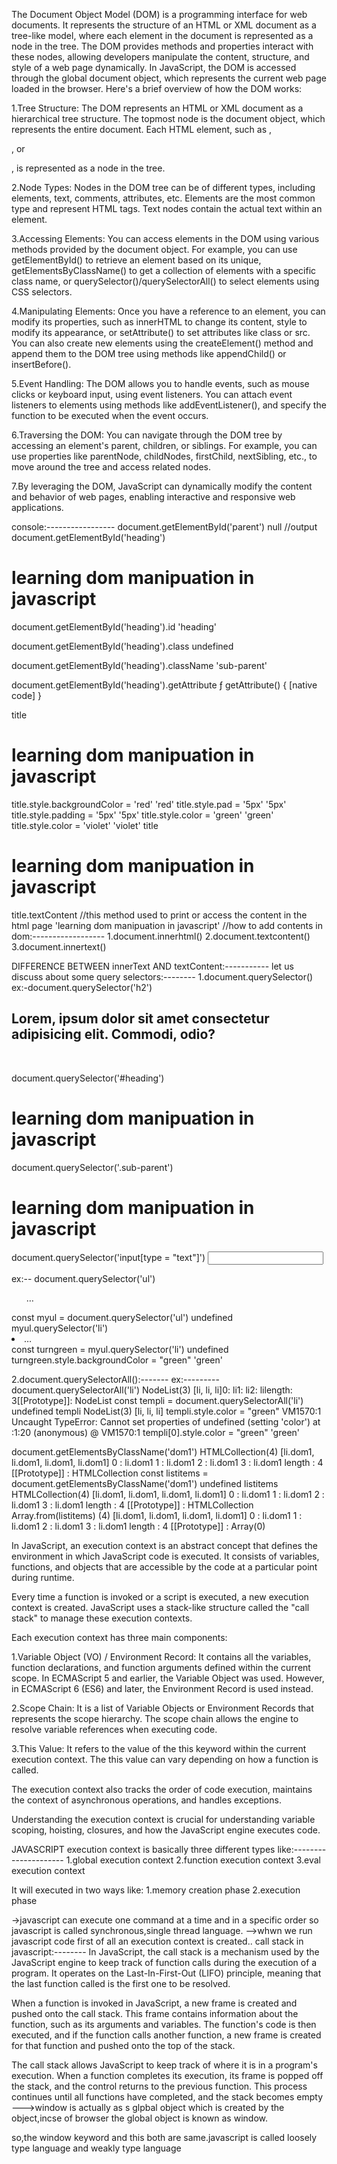 The Document Object Model (DOM) is a programming interface for web documents. It represents the structure of an HTML or XML document as a tree-like model, where each element in the document is represented as a node in the tree. The DOM provides methods and properties interact with these nodes, allowing developers manipulate the content, structure, and style of a web page dynamically.
In JavaScript, the DOM is accessed through the global document object, which represents the current web page loaded in the browser. Here's a brief overview of how the DOM works:

1.Tree Structure: The DOM represents an HTML or XML document as a hierarchical tree structure. The topmost node is the document object, which represents the entire document. Each HTML element, such as <body>, <div>, or <p>, is represented as a node in the tree.

2.Node Types: Nodes in the DOM tree can be of different types, including elements, text, comments, attributes, etc. Elements are the most common type and represent HTML tags. Text nodes contain the actual text within an element.

3.Accessing Elements: You can access elements in the DOM using various methods provided by the document object. For example, you can use getElementById() to retrieve an element based on its unique, getElementsByClassName() to get a collection of elements with a specific class name, or querySelector()/querySelectorAll() to select elements using CSS selectors.

4.Manipulating Elements: Once you have a reference to an element, you can modify its properties, such as innerHTML to change its content, style to modify its appearance, or setAttribute() to set attributes like class or src. You can also create new elements using the createElement() method and append them to the DOM tree using methods like appendChild() or insertBefore().

5.Event Handling: The DOM allows you to handle events, such as mouse clicks or keyboard input, using event listeners. You can attach event listeners to elements using methods like addEventListener(), and specify the function to be executed when the event occurs.

6.Traversing the DOM: You can navigate through the DOM tree by accessing an element's parent, children, or siblings. For example, you can use properties like parentNode, childNodes, firstChild, nextSibling, etc., to move around the tree and access related nodes.

7.By leveraging the DOM, JavaScript can dynamically modify the content and behavior of web pages, enabling interactive and responsive web applications.

console:-----------------
document.getElementById('parent')
null //output
document.getElementById('heading')
<h1 id=​"heading" class=​"sub-parent">​learning dom manipuation in javascript​</h1>​
document.getElementById('heading').id
'heading'

document.getElementById('heading').class
undefined

document.getElementById('heading').className
'sub-parent'

document.getElementById('heading').getAttribute
ƒ getAttribute() { [native code] }

title
<h1 id=​"heading" class=​"sub-parent">​learning dom manipuation in javascript​</h1>​
title.style.backgroundColor = 'red'
'red'
title.style.pad = '5px'
'5px'
title.style.padding = '5px'
'5px'
title.style.color = 'green'
'green'
title.style.color = 'violet'
'violet'
title
<h1 id=​"heading" class=​"sub-parent" style=​"background-color:​ red;​ padding:​ 5px;​ color:​ violet;​">​learning dom manipuation in javascript​</h1>​
title.textContent //this method used to print or access the content in the html page
'learning dom manipuation in javascript'
//how to add contents in dom:------------------
1.document.innerhtml()
2.document.textcontent()
3.document.innertext()

DIFFERENCE BETWEEN innerText AND textContent:-----------
let us discuss about some query selectors:--------
1.document.querySelector()
ex:-document.querySelector('h2')
<h2>​Lorem, ipsum dolor sit amet consectetur adipisicing elit. Commodi, odio?​</h2>​

document.querySelector('#heading')
<h1 id=​"heading" class=​"sub-parent">​learning dom manipuation in javascript​</h1>​
document.querySelector('.sub-parent')
<h1 id=​"heading" class=​"sub-parent">​learning dom manipuation in javascript​</h1>​
document.querySelector('input[type = "text"]')
<input type="text">


ex:--
document.querySelector('ul')
<ul>​…​</ul>​
const myul = document.querySelector('ul')
undefined
myul.querySelector('li')
<li>​…​</li>​
const turngreen = myul.querySelector('li')
undefined
turngreen.style.backgroundColor = "green"
'green'

2.document.querySelectorAll():-------
ex:---------
document.querySelectorAll('li')
NodeList(3) [li, li, li]0: li1: li2: lilength: 3[[Prototype]]: NodeList
const templi = document.querySelectorAll('li')
undefined
templi
NodeList(3) [li, li, li]
templi.style.color = "green"
VM1570:1 Uncaught TypeError: Cannot set properties of undefined (setting 'color')
    at <anonymous>:1:20
(anonymous) @ VM1570:1
templi[0].style.color = "green"
'green'

document.getElementsByClassName('dom1')
HTMLCollection(4) [li.dom1, li.dom1, li.dom1, li.dom1]
0
: 
li.dom1
1
: 
li.dom1
2
: 
li.dom1
3
: 
li.dom1
length
: 
4
[[Prototype]]
: 
HTMLCollection
const listitems = document.getElementsByClassName('dom1')
undefined
listitems
HTMLCollection(4) [li.dom1, li.dom1, li.dom1, li.dom1]
0
: 
li.dom1
1
: 
li.dom1
2
: 
li.dom1
3
: 
li.dom1
length
: 
4
[[Prototype]]
: 
HTMLCollection
Array.from(listitems)
(4) [li.dom1, li.dom1, li.dom1, li.dom1]
0
: 
li.dom1
1
: 
li.dom1
2
: 
li.dom1
3
: 
li.dom1
length
: 
4
[[Prototype]]
: 
Array(0)


In JavaScript, an execution context is an abstract concept that defines the environment in which JavaScript code is executed. It consists of variables, functions, and objects that are accessible by the code at a particular point during runtime.

Every time a function is invoked or a script is executed, a new execution context is created. JavaScript uses a stack-like structure called the "call stack" to manage these execution contexts.

Each execution context has three main components:

1.Variable Object (VO) / Environment Record: It contains all the variables, function declarations, and function arguments defined within the current scope. In ECMAScript 5 and earlier, the Variable Object was used. However, in ECMAScript 6 (ES6) and later, the Environment Record is used instead.

2.Scope Chain: It is a list of Variable Objects or Environment Records that represents the scope hierarchy. The scope chain allows the engine to resolve variable references when executing code.

3.This Value: It refers to the value of the this keyword within the current execution context. The this value can vary depending on how a function is called.

The execution context also tracks the order of code execution, maintains the context of asynchronous operations, and handles exceptions.

Understanding the execution context is crucial for understanding variable scoping, hoisting, closures, and how the JavaScript engine executes code.


JAVASCRIPT execution context is basically three different types like:---------------------
1.global execution context
2.function execution context
3.eval execution context

It will executed in two ways like:
1.memory creation phase
2.execution phase

->javascript can execute one command at a time and in a specific order so javascript is called synchronous,single thread language.
-->whwn we run javascript code first of all an execution context is created..
call stack in javascript:--------
In JavaScript, the call stack is a mechanism used by the JavaScript engine to keep track of function calls during the execution of a program. It operates on the Last-In-First-Out (LIFO) principle, meaning that the last function called is the first one to be resolved.

When a function is invoked in JavaScript, a new frame is created and pushed onto the call stack. This frame contains information about the function, such as its arguments and variables. The function's code is then executed, and if the function calls another function, a new frame is created for that function and pushed onto the top of the stack.

The call stack allows JavaScript to keep track of where it is in a program's execution. When a function completes its execution, its frame is popped off the stack, and the control returns to the previous function. This process continues until all functions have completed, and the stack becomes empty
--->window is actually as  s glpbal object which is created by the object,incse of browser the global object is known as window.

so,the window keyword and this both are same.javascript is called loosely type language and weakly type language




